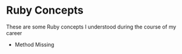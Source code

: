 # Ruby Concepts
These are some Ruby concepts I understood during the course of my career

* Method Missing
